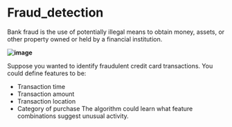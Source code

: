 # Fraud_detection

Bank fraud is the use of potentially illegal means to obtain money, assets, or other property owned or held by a financial institution.

**![image](https://user-images.githubusercontent.com/53061741/133946784-0438b131-3ff1-4579-9e58-584ced15a600.png)**

Suppose you wanted to identify fraudulent credit card transactions.
You could define features to be:
* Transaction time
* Transaction amount
* Transaction location
* Category of purchase
The algorithm could learn what feature  combinations suggest unusual activity.


